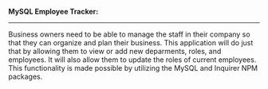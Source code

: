 <b>MySQL Employee Tracker:</b>
<hr>

Business owners need to be able to manage the staff in their company so that they can organize and plan their business. This application will do just that by allowing them to view or add new deparments, roles, and employees. It will also allow them to update the roles of current employees. This functionality is made possible by utilizing the MySQL and Inquirer NPM packages. 
